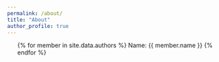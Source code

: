 ```yaml
---
permalink: /about/
title: "About"
author_profile: true
---
```


<ul>
{% for member in site.data.authors %}
      Name: {{ member.name }}
{% endfor %}
</ul>
